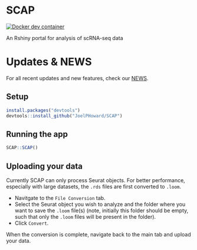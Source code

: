 # SCAP

[![Docker dev container](https://github.com/Single-Cell-Academy/SCAP/actions/workflows/main.yml/badge.svg)](https://github.com/Single-Cell-Academy/SCAP/actions/workflows/main.yml)

An Rshiny portal for analysis of scRNA-seq data

# Updates & NEWS

For all recent updates and new features, check our [NEWS](./news/news.md).

## Setup

```R
install.packages("devtools")
devtools::install_github("JoelPHoward/SCAP")
```

## Running the app
```R
SCAP::SCAP()
```
## Uploading your data
Currently SCAP can only process Seurat objects.
For better performance, especially with large datasets, the `.rds` files are first converted to `.loom`.

* Navitgate to the `File Conversion` tab.
* Select the Seurat object you wish to analyze and the folder where you want to save the `.loom` file(s) (note, initially this folder should be empty, such that only the `.loom` files will be present in the folder).
* Click `Convert`.

When the conversion is complete, navigate back to the main tab and upload your data.
